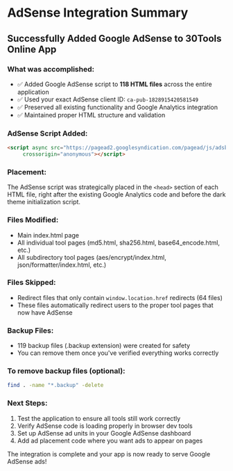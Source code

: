 # AdSense Integration Summary

## Successfully Added Google AdSense to 30Tools Online App

### What was accomplished:
- ✅ Added Google AdSense script to **118 HTML files** across the entire application
- ✅ Used your exact AdSense client ID: `ca-pub-1828915420581549`
- ✅ Preserved all existing functionality and Google Analytics integration
- ✅ Maintained proper HTML structure and validation

### AdSense Script Added:
```html
<script async src="https://pagead2.googlesyndication.com/pagead/js/adsbygoogle.js?client=ca-pub-1828915420581549"
     crossorigin="anonymous"></script>
```

### Placement:
The AdSense script was strategically placed in the `<head>` section of each HTML file, right after the existing Google Analytics code and before the dark theme initialization script.

### Files Modified:
- Main index.html page
- All individual tool pages (md5.html, sha256.html, base64_encode.html, etc.)
- All subdirectory tool pages (aes/encrypt/index.html, json/formatter/index.html, etc.)

### Files Skipped:
- Redirect files that only contain `window.location.href` redirects (64 files)
- These files automatically redirect users to the proper tool pages that now have AdSense

### Backup Files:
- 119 backup files (.backup extension) were created for safety
- You can remove them once you've verified everything works correctly

### To remove backup files (optional):
```bash
find . -name "*.backup" -delete
```

### Next Steps:
1. Test the application to ensure all tools still work correctly
2. Verify AdSense code is loading properly in browser dev tools
3. Set up AdSense ad units in your Google AdSense dashboard
4. Add ad placement code where you want ads to appear on pages

The integration is complete and your app is now ready to serve Google AdSense ads!